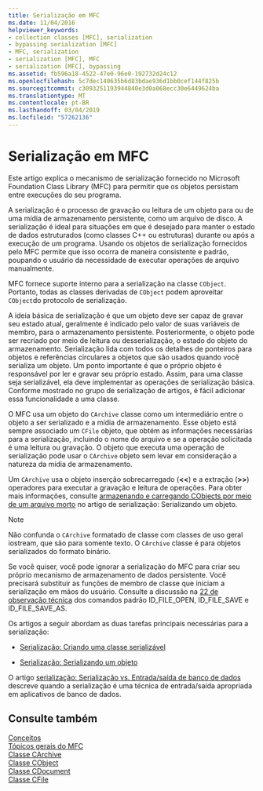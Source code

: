 ```yaml
---
title: Serialização em MFC
ms.date: 11/04/2016
helpviewer_keywords:
- collection classes [MFC], serialization
- bypassing serialization [MFC]
- MFC, serialization
- serialization [MFC], MFC
- serialization [MFC], bypassing
ms.assetid: fb596a18-4522-47e0-96e0-192732d24c12
ms.openlocfilehash: 5c7dec140635b6d83bdae936d1bb0cef144f825b
ms.sourcegitcommit: c3093251193944840e3d0a068ecc30e6449624ba
ms.translationtype: MT
ms.contentlocale: pt-BR
ms.lasthandoff: 03/04/2019
ms.locfileid: "57262136"
---
```

# <a name="serialization-in-mfc"></a>Serialização em MFC

Este artigo explica o mecanismo de serialização fornecido no Microsoft Foundation Class Library (MFC) para permitir que os objetos persistam entre execuções do seu programa.

A serialização é o processo de gravação ou leitura de um objeto para ou de uma mídia de armazenamento persistente, como um arquivo de disco. A serialização é ideal para situações em que é desejado para manter o estado de dados estruturados (como classes C++ ou estruturas) durante ou após a execução de um programa. Usando os objetos de serialização fornecidos pelo MFC permite que isso ocorra de maneira consistente e padrão, poupando o usuário da necessidade de executar operações de arquivo manualmente.

MFC fornece suporte interno para a serialização na classe `CObject`. Portanto, todas as classes derivadas de `CObject` podem aproveitar `CObject`do protocolo de serialização.

A ideia básica de serialização é que um objeto deve ser capaz de gravar seu estado atual, geralmente é indicado pelo valor de suas variáveis de membro, para o armazenamento persistente. Posteriormente, o objeto pode ser recriado por meio de leitura ou desserialização, o estado do objeto do armazenamento. Serialização lida com todos os detalhes de ponteiros para objetos e referências circulares a objetos que são usados quando você serializa um objeto. Um ponto importante é que o próprio objeto é responsável por ler e gravar seu próprio estado. Assim, para uma classe seja serializável, ela deve implementar as operações de serialização básica. Conforme mostrado no grupo de serialização de artigos, é fácil adicionar essa funcionalidade a uma classe.

O MFC usa um objeto do `CArchive` classe como um intermediário entre o objeto a ser serializado e a mídia de armazenamento. Esse objeto está sempre associado um `CFile` objeto, que obtém as informações necessárias para a serialização, incluindo o nome do arquivo e se a operação solicitada é uma leitura ou gravação. O objeto que executa uma operação de serialização pode usar o `CArchive` objeto sem levar em consideração a natureza da mídia de armazenamento.

Um `CArchive` usa o objeto inserção sobrecarregado (**<\<**) e a extração (**>>**) operadores para executar a gravação e leitura de operações. Para obter mais informações, consulte [armazenando e carregando CObjects por meio de um arquivo morto](../mfc/storing-and-loading-cobjects-via-an-archive.md) no artigo de serialização: Serializando um objeto.

> [!NOTE]
>  Não confunda o `CArchive` formatado de classe com classes de uso geral iostream, que são para somente texto. O `CArchive` classe é para objetos serializados do formato binário.

Se você quiser, você pode ignorar a serialização do MFC para criar seu próprio mecanismo de armazenamento de dados persistente. Você precisará substituir as funções de membro de classe que iniciam a serialização em mãos do usuário. Consulte a discussão na [22 de observação técnica](../mfc/tn022-standard-commands-implementation.md) dos comandos padrão ID_FILE_OPEN, ID_FILE_SAVE e ID_FILE_SAVE_AS.

Os artigos a seguir abordam as duas tarefas principais necessárias para a serialização:

- [Serialização: Criando uma classe serializável](../mfc/serialization-making-a-serializable-class.md)

- [Serialização: Serializando um objeto](../mfc/serialization-serializing-an-object.md)

O artigo [serialização: Serialização vs. Entrada/saída de banco de dados](../mfc/serialization-serialization-vs-database-input-output.md) descreve quando a serialização é uma técnica de entrada/saída apropriada em aplicativos de banco de dados.

## <a name="see-also"></a>Consulte também

[Conceitos](../mfc/mfc-concepts.md)<br/>
[Tópicos gerais do MFC](../mfc/general-mfc-topics.md)<br/>
[Classe CArchive](../mfc/reference/carchive-class.md)<br/>
[Classe CObject](../mfc/reference/cobject-class.md)<br/>
[Classe CDocument](../mfc/reference/cdocument-class.md)<br/>
[Classe CFile](../mfc/reference/cfile-class.md)
